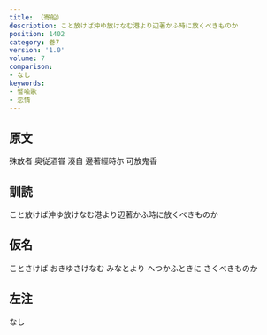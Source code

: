 ```yaml
---
title: （寄船）
description: こと放けば沖ゆ放けなむ港より辺著かふ時に放くべきものか
position: 1402
category: 巻7
version: '1.0'
volume: 7
comparison:
- なし
keywords:
- 譬喩歌
- 恋情
---
```


## 原文

殊放者 奥従酒甞 湊自 邊著經時尓 可放鬼香

## 訓読

こと放けば沖ゆ放けなむ港より辺著かふ時に放くべきものか

## 仮名

ことさけば おきゆさけなむ みなとより へつかふときに さくべきものか

## 左注

なし
